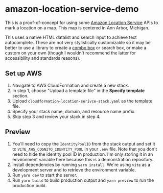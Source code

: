 # amazon-location-service-demo

This is a proof-of-concept for using some [Amazon Location Service](https://aws.amazon.com/location/) APIs to mark a location on a map. This map is centered in Ann Arbor, Michigan.

This uses a native HTML datalist and search input to achieve text autocomplete. These are not very stylistically customizable so it may be better to use a library to create a [combo box](https://en.wikipedia.org/wiki/Combo_box) or search box, or make a custom on your own (though I wouldn't recommend the latter for accessibility and standards reasons).

## Set up AWS

1. Navigate to AWS CloudFormation and create a new stack.
2. In step 1, choose "Upload a template file" in the **Specify template** section.
3. Upload `cloudformation-location-serivce-stack.yaml` as the template file.
4. Specify your stack name, domain, and resource name prefix.
5. Skip step 3 and review your stack in step 4.

## Preview

1. You'll need to copy the `IdentityPoolID` from the stack output and set it to `VITE_AWS_COGNITO_IDENTITY_POOL` in your `.env` file. Note that you don't need to hide the identity pool ID in production. I'm only storing it in an environment variable here because this is a demonstration repository.
2. Install dependencies by running `yarn install`. We're using `vite` as a development server and to retrieve the environment variable.
3. Run `yarn dev` to start the server.
4. Run `yarn build` to build production output and `yarn preview` to run the production build.
